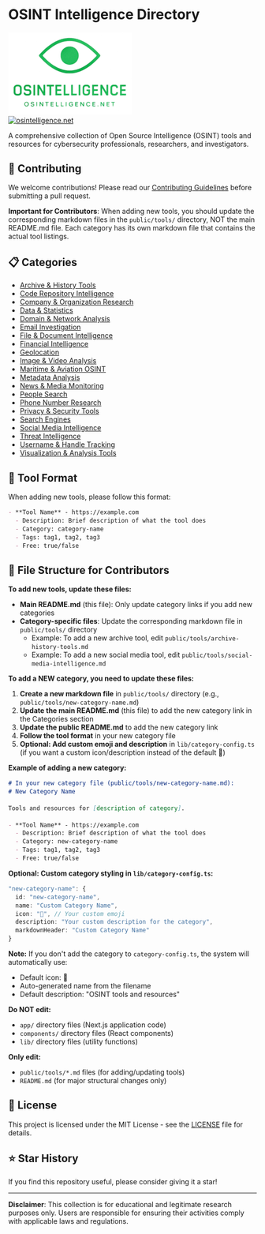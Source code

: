 # OSINT Intelligence Directory

<img src="logo.png" width="250"/><br/>
[![osintelligence.net](https://img.shields.io/website?url=https%3A%2F%2Fosintelligence.net&up_message=ONLINE&down_message=OFFLINE&style=for-the-badge&label=osintelligence.net&labelColor=000000&logo=open-source-initiative&logoColor=white)](https://osintelligence.net)


A comprehensive collection of Open Source Intelligence (OSINT) tools and resources for cybersecurity professionals, researchers, and investigators.

## 🚀 Contributing

We welcome contributions! Please read our [Contributing Guidelines](CONTRIBUTING.md) before submitting a pull request.

**Important for Contributors**: When adding new tools, you should update the corresponding markdown files in the `public/tools/` directory, NOT the main README.md file. Each category has its own markdown file that contains the actual tool listings.

## 📋 Categories

- [Archive & History Tools](public/tools/archive-history-tools.md)
- [Code Repository Intelligence](public/tools/code-repository-intelligence.md)
- [Company & Organization Research](public/tools/company-organization-research.md)
- [Data & Statistics](public/tools/data-statistics.md)
- [Domain & Network Analysis](public/tools/domain-network-analysis.md)
- [Email Investigation](public/tools/email-investigation.md)
- [File & Document Intelligence](public/tools/file-document-intelligence.md)
- [Financial Intelligence](public/tools/financial-intelligence.md)
- [Geolocation](public/tools/geolocation.md)
- [Image & Video Analysis](public/tools/image-video-analysis.md)
- [Maritime & Aviation OSINT](public/tools/maritime-aviation-osint.md)
- [Metadata Analysis](public/tools/metadata-analysis.md)
- [News & Media Monitoring](public/tools/news-media-monitoring.md)
- [People Search](public/tools/people-search.md)
- [Phone Number Research](public/tools/phone-number-research.md)
- [Privacy & Security Tools](public/tools/privacy-security-tools.md)
- [Search Engines](public/tools/search-engines.md)
- [Social Media Intelligence](public/tools/social-media-intelligence.md)
- [Threat Intelligence](public/tools/threat-intelligence.md)
- [Username & Handle Tracking](public/tools/username-handle-tracking.md)
- [Visualization & Analysis Tools](public/tools/visualization-analysis-tools.md)

## 📝 Tool Format

When adding new tools, please follow this format:

```markdown
- **Tool Name** - https://example.com
  - Description: Brief description of what the tool does
  - Category: category-name
  - Tags: tag1, tag2, tag3
  - Free: true/false
```

## 📁 File Structure for Contributors

**To add new tools, update these files:**
- **Main README.md** (this file): Only update category links if you add new categories
- **Category-specific files**: Update the corresponding markdown file in `public/tools/` directory
  - Example: To add a new archive tool, edit `public/tools/archive-history-tools.md`
  - Example: To add a new social media tool, edit `public/tools/social-media-intelligence.md`

**To add a NEW category, you need to update these files:**
1. **Create a new markdown file** in `public/tools/` directory (e.g., `public/tools/new-category-name.md`)
2. **Update the main README.md** (this file) to add the new category link in the Categories section
3. **Update the public README.md** to add the new category link
4. **Follow the tool format** in your new category file
5. **Optional: Add custom emoji and description** in `lib/category-config.ts` (if you want a custom icon/description instead of the default 🔧)

**Example of adding a new category:**
```markdown
# In your new category file (public/tools/new-category-name.md):
# New Category Name

Tools and resources for [description of category].

- **Tool Name** - https://example.com
  - Description: Brief description of what the tool does
  - Category: new-category-name
  - Tags: tag1, tag2, tag3
  - Free: true/false
```

**Optional: Custom category styling in `lib/category-config.ts`:**
```typescript
"new-category-name": {
  id: "new-category-name",
  name: "Custom Category Name",
  icon: "🚀", // Your custom emoji
  description: "Your custom description for the category",
  markdownHeader: "Custom Category Name"
}
```

**Note:** If you don't add the category to `category-config.ts`, the system will automatically use:
- Default icon: 🔧
- Auto-generated name from the filename
- Default description: "OSINT tools and resources"

**Do NOT edit:**
- `app/` directory files (Next.js application code)
- `components/` directory files (React components)
- `lib/` directory files (utility functions)

**Only edit:**
- `public/tools/*.md` files (for adding/updating tools)
- `README.md` (for major structural changes only)

## 📄 License

This project is licensed under the MIT License - see the [LICENSE](LICENSE) file for details.

## ⭐ Star History

If you find this repository useful, please consider giving it a star!

---

**Disclaimer**: This collection is for educational and legitimate research purposes only. Users are responsible for ensuring their activities comply with applicable laws and regulations.
